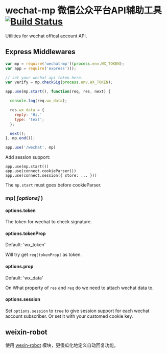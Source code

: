 # wechat-mp 微信公众平台API辅助工具 [![Build Status](https://travis-ci.org/node-webot/wechat-mp.png?branch=master)](https://travis-ci.org/node-webot/wechat-mp)

Utilities for wechat offical account API.

## Express Middlewares

```javascript
var mp = require('wechat-mp')(process.env.WX_TOKEN);
var app = require('express')();

// set your wechat api token here.
var verify = mp.checkSig(process.env.WX_TOKEN);

app.use(mp.start(), function(req, res, next) {

  console.log(req.wx_data);

  res.wx_data = {
    reply: 'Hi.'
    type: 'text';
  };

  next();
}, mp.end());

app.use('/wechat', mp)
```

Add session support:

```
app.use(mp.start())
app.use(connect.cookieParser())
app.use(connect.session({ store: ... }))
```

The `mp.start` must goes before cookieParser.


### mp( *[options]* )


#### options.token

The token for wechat to check signature.

#### options.tokenProp

Default: 'wx\_token'

Will try get `req[tokenProp]` as token.

#### options.prop

Default: 'wx\_data'

On What property of `res` and `req` do we need to attach wechat data to.

#### options.session

Set `options.session` to `true` to give session support for each wechat account subscriber.
Or set it with your customed cookie key.


## weixin-robot

使用 [wexin-robot](https://github.com/node-webot/weixin-robot) 模块，更傻瓜化地定义自动回复功能。
